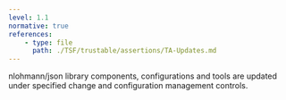 ```yaml
---
level: 1.1
normative: true
references:
    - type: file
      path: ./TSF/trustable/assertions/TA-Updates.md
---
```


nlohmann/json library components, configurations and tools are updated under specified change and configuration management controls.
